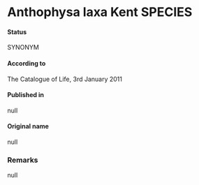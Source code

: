 Anthophysa laxa Kent SPECIES
=======

#### Status
SYNONYM

#### According to
The Catalogue of Life, 3rd January 2011

#### Published in
null

#### Original name
null

### Remarks
null